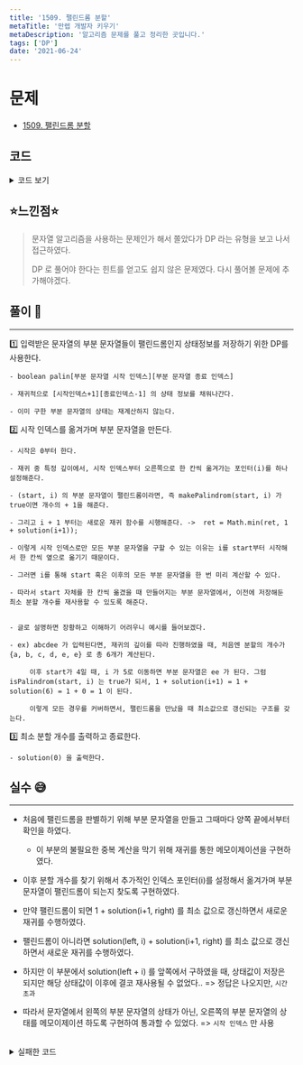 ```yaml
---
title: '1509. 팰린드롬 분할'
metaTitle: '만렙 개발자 키우기'
metaDescription: '알고리즘 문제를 풀고 정리한 곳입니다.'
tags: ['DP']
date: '2021-06-24'
---
```


# 문제
- [1509. 팰린드롬 분할](https://www.acmicpc.net/problem/1509)

## 코드

<details><summary> 코드 보기 </summary>

``` java
import java.io.BufferedReader;
import java.io.IOException;
import java.io.InputStreamReader;
import java.util.Arrays;

public class Q1509 {
    static String line;
    static int size, dp[];
    static boolean palin[][];
    public static void main(String[] args) throws IOException {
        init();
        int ans = solution(0);
        System.out.println(ans);
    }

    private static void init() throws IOException {
        BufferedReader br = new BufferedReader(new InputStreamReader(System.in));
        line = br. readLine();
        size = line.length();
        dp = new int[size];
        palin = new boolean[size][size];
        Arrays.fill(dp, -1);
    }

    private static boolean makePalindrom(int l, int r) {
        if(l >= r || palin[l][r]) return palin[l][r] = true;
        if(line.charAt(l) != line.charAt(r))
            return palin[l][r] = false;
        return palin[l][r] = makePalindrom(l+1, r-1);
    }

    private static int solution(int start) {
        if(start == size) return 0;
        if(dp[start] != -1) return dp[start];
        int ret = dp[start] = 987654321;
        for (int i = start; i < size; i++) {
            if (makePalindrom(start, i)) {
                ret = Math.min(ret, 1 + solution(i+1));
            }
        }
        return dp[start] = ret;
    }
}

```
</details>

## ⭐️느낀점⭐️
> 문자열 알고리즘을 사용하는 문제인가 해서 쫄았다가 DP 라는 유형을 보고 나서 접근하였다.
> 
> DP 로 풀어야 한다는 힌트를 얻고도 쉽지 않은 문제였다. 다시 풀어볼 문제에 추가해야겠다.


## 풀이 📣
<hr/>

1️⃣ 입력받은 문자열의 부분 문자열들이 팰린드롬인지 상태정보를 저장하기 위한 DP를 사용한다.

    - boolean palin[부분 문자열 시작 인덱스][부분 문자열 종료 인덱스]

    - 재귀적으로 [시작인덱스+1][종료인덱스-1] 의 상태 정보를 채워나간다.

    - 이미 구한 부분 문자열의 상태는 재계산하지 않는다.


2️⃣ 시작 인덱스를 옮겨가며 부분 문자열을 만든다.

    - 시작은 0부터 한다.

    - 재귀 중 특정 깊이에서, 시작 인덱스부터 오른쪽으로 한 칸씩 옮겨가는 포인터(i)를 하나 설정해준다.

    - (start, i) 의 부분 문자열이 팰린드롬이라면, 즉 makePalindrom(start, i) 가 true이면 개수의 + 1을 해준다.

    - 그리고 i + 1 부터는 새로운 재귀 함수를 시행해준다. ->  ret = Math.min(ret, 1 + solution(i+1));

    - 이렇게 시작 인덱스로만 모든 부분 문자열을 구할 수 있는 이유는 i를 start부터 시작해서 한 칸씩 옆으로 옮기기 때문이다.

    - 그러면 i를 통해 start 혹은 이후의 모든 부분 문자열을 한 번 미리 계산할 수 있다. 

    - 따라서 start 자체를 한 칸씩 옮겼을 때 만들어지는 부분 문자열에서, 이전에 저장해둔 최소 분할 개수를 재사용할 수 있도록 해준다.

    
    - 글로 설명하면 장황하고 이해하기 어려우니 예시를 들어보겠다.

    - ex) abcdee 가 입력된다면, 재귀의 깊이를 따라 진행하였을 때, 처음엔 분할의 개수가 {a, b, c, d, e, e} 로 총 6개가 계산된다.

         이후 start가 4일 때, i 가 5로 이동하면 부분 문자열은 ee 가 된다. 그럼 isPalindrom(start, i) 는 true가 되서, 1 + solution(i+1) = 1 + solution(6) = 1 + 0 = 1 이 된다.
    
         이렇게 모든 경우를 커버하면서, 팰린드롬을 만났을 때 최소값으로 갱신되는 구조를 갖는다.


3️⃣ 최소 분할 개수를 출력하고 종료한다.

    - solution(0) 을 출력한다.


## 실수 😅
<hr/>

- 처음에 팰린드롬을 판별하기 위해 부분 문자열을 만들고 그때마다 양쪽 끝에서부터 확인을 하였다.

    - 이 부분의 불필요한 중복 계산을 막기 위해 재귀를 통한 메모이제이션을 구현하였다.


- 이후 분할 개수를 찾기 위해서 추가적인 인덱스 포인터(i)를 설정해서 옮겨가며 부분 문자열이 팰린드롬이 되는지 찾도록 구현하였다.


- 만약 팰린드롬이 되면 1 + solution(i+1, right) 를 최소 값으로 갱신하면서 새로운 재귀를 수행하였다.


- 팰린드롬이 아니라면 solution(left, i) + solution(i+1, right) 를 최소 값으로 갱신하면서 새로운 재귀를 수행하였다.


- 하지만 이 부분에서 solution(left + i) 를 앞쪽에서 구하였을 때, 상태값이 저장은 되지만 해당 상태값이 이후에 결코 재사용될 수 없었다.. => 정답은 나오지만, `시간 초과`


- 따라서 문자열에서 왼쪽의 부분 문자열의 상태가 아닌, 오른쪽의 부분 문자열의 상태를 메모이제이션 하도록 구현하여 통과할 수 있었다. => `시작 인덱스` 만 사용

<br/>

<details> <summary> 실패한 코드 </summary>

```java
import java.io.BufferedReader;
import java.io.IOException;
import java.io.InputStreamReader;
import java.util.Arrays;

public class Main {
    static String line;
    static int size, dp[][];
    static boolean palin[][];
    public static void main(String[] args) throws IOException {
        init();
        int ans = solution(0, size-1);
        System.out.println(ans);
    }

    private static void init() throws IOException {
        BufferedReader br = new BufferedReader(new InputStreamReader(System.in));
        line = br. readLine();
        size = line.length();
        dp = new int[size][size];
        palin = new boolean[size][size];
        for (int i = 0; i < size; i++) {
            Arrays.fill(dp[i], -1);
        }
    }

    private static boolean makePalindrom(int l, int r) {
        if(l >= r || palin[l][r]) return palin[l][r] = true;
        if(line.charAt(l) != line.charAt(r))
            return palin[l][r] = false;
        return palin[l][r] = makePalindrom(l+1, r-1);
    }

    private static int solution(int left, int right) {
        if(left == right) return 1;
        if(left > right) return 0;
        if(dp[left][right] != -1) return dp[left][right];
        int ret = dp[left][right] = 987654321;
        for (int i = left; i <= right; i++) {
            if (makePalindrom(left, i)) {
                ret = Math.min(ret, 1 + solution(i+1, right));
            } else { // 이 부분에서 메모이제이션이 제대로 이루어지지 않음. 
                ret = Math.min(ret, solution(left, i) + solution(i+1, right));
            }
        }
        return dp[left][right] = ret;
    }
}

```

</details>